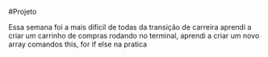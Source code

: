 

#Projeto

Essa semana foi a mais dificil de todas da transição de carreira
aprendi a criar um carrinho de compras rodando no terminal,
aprendi a criar um novo array
comandos this, for if else na pratica